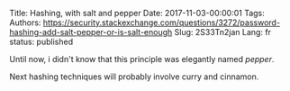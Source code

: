 Title: Hashing, with salt and pepper
Date: 2017-11-03-00:00:01
Tags: 
Authors: https://security.stackexchange.com/questions/3272/password-hashing-add-salt-pepper-or-is-salt-enough
Slug: 2S33Tn2jan
Lang: fr
status: published

Until now, i didn't know that this principle was elegantly named *pepper*.

Next hashing techniques will probably involve curry and cinnamon.
